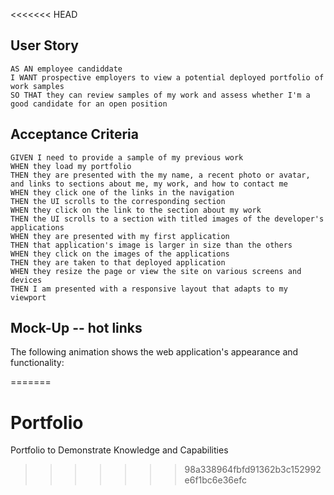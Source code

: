 <<<<<<< HEAD



## User Story

```
AS AN employee candiddate
I WANT prospective employers to view a potential deployed portfolio of work samples
SO THAT they can review samples of my work and assess whether I'm a good candidate for an open position
```


## Acceptance Criteria


```
GIVEN I need to provide a sample of my previous work
WHEN they load my portfolio
THEN they are presented with the my name, a recent photo or avatar, and links to sections about me, my work, and how to contact me
WHEN they click one of the links in the navigation
THEN the UI scrolls to the corresponding section
WHEN they click on the link to the section about my work
THEN the UI scrolls to a section with titled images of the developer's applications
WHEN they are presented with my first application
THEN that application's image is larger in size than the others
WHEN they click on the images of the applications
THEN they are taken to that deployed application
WHEN they resize the page or view the site on various screens and devices
THEN I am presented with a responsive layout that adapts to my viewport
```


## Mock-Up -- hot links

The following animation shows the web application's appearance and functionality:

<!--  I tried running these links but the deployment will not accept them. I get comment that the resources are too big. I have tested them and they do work:

      [Portfolio Head Animation](portfolio.webm) //

      [Portfolio Head still image](portfolio.PNG)    -->


=======
# Portfolio 
Portfolio to Demonstrate Knowledge and Capabilities
>>>>>>> 98a338964fbfd91362b3c152992e6f1bc6e36efc
